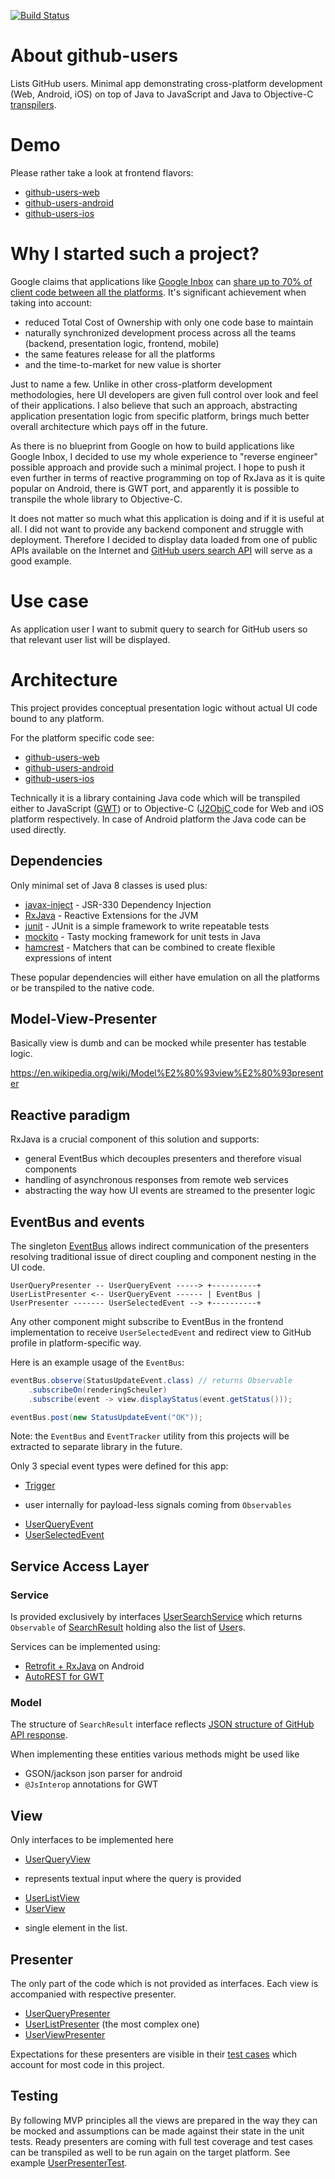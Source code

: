[![Build Status](https://api.travis-ci.org/xemantic/github-users.svg?branch=master)](https://travis-ci.org/xemantic/github-users)

# About github-users

Lists GitHub users. Minimal app demonstrating cross-platform development
(Web, Android, iOS) on top of Java to JavaScript and Java to Objective-C
[transpilers](https://en.wikipedia.org/wiki/Source-to-source_compiler).

# Demo

Please rather take a look at frontend flavors:

* [github-users-web](https://github.com/xemantic/github-users-web)
* [github-users-android](https://github.com/xemantic/github-users-android)
* [github-users-ios](https://github.com/xemantic/github-users-ios)

# Why I started such a project?

Google claims that applications like [Google Inbox](https://www.google.com/inbox/)
can [share up to 70% of client code between all the platforms](https://gmail.googleblog.com/2014/11/going-under-hood-of-inbox.html).
It's significant achievement when taking into account:

* reduced Total Cost of Ownership with only one code base to maintain
* naturally synchronized development process across all the teams
(backend, presentation logic, frontend, mobile)
* the same features release for all the platforms
* and the time-to-market for new value is shorter

Just to name a few.
Unlike in other cross-platform development methodologies, here UI developers are given full
control over look and feel of their applications. I also believe that such an approach,
abstracting application presentation logic from specific platform, brings much better overall
architecture which pays off in the future.

As there is no blueprint from Google on how to build applications like Google Inbox, I decided
to use my whole experience to "reverse engineer" possible approach and provide such a minimal project.
I hope to push it even further in terms of reactive
programming on top of RxJava as it is quite popular on Android, there is GWT port, and apparently
it is possible to transpile the whole library to Objective-C.

It does not matter so much what this application is doing and if it is useful at all.
I did not want to provide any backend component and struggle with deployment. Therefore I decided
to display data loaded from one of public APIs available on the Internet and
[GitHub users search API](https://developer.github.com/v3/search/#search-users)
will serve as a good example.

# Use case

As application user I want to submit query to search for GitHub users 
so that relevant user list will be displayed.

# Architecture

This project provides conceptual presentation logic without actual UI code bound to any platform.

For the platform specific code see:

* [github-users-web](https://github.com/xemantic/github-users-web)
* [github-users-android](https://github.com/xemantic/github-users-android)
* [github-users-ios](https://github.com/xemantic/github-users-ios)

Technically it is a library containing Java code which will be transpiled either
to JavaScript ([GWT](http://www.gwtproject.org/)) or to
Objective-C ([J2ObjC ](https://developers.google.com/j2objc/)
code for Web and iOS platform respectively. In case of
Android platform the Java code can be used directly.

## Dependencies

Only minimal set of Java 8 classes is used plus:

* [javax-inject](http://javax-inject.github.io/javax-inject/) - JSR-330 Dependency Injection
* [RxJava](https://github.com/ReactiveX/RxJava) - Reactive Extensions for the JVM
* [junit](http://junit.org/junit4/) - JUnit is a simple framework to write repeatable tests
* [mockito](http://site.mockito.org/) - Tasty mocking framework for unit tests in Java
* [hamcrest](http://hamcrest.org/JavaHamcrest/) - Matchers that can be combined to create flexible expressions of intent 

These popular dependencies will either have emulation on all the platforms or
be transpiled to the native code.

## Model-View-Presenter

Basically view is dumb and can be mocked while presenter has testable logic.

https://en.wikipedia.org/wiki/Model%E2%80%93view%E2%80%93presenter

## Reactive paradigm

RxJava is a crucial component of this solution and supports:
 
* general EventBus which decouples presenters and therefore visual components
* handling of asynchronous responses from remote web services
* abstracting the way how UI events are streamed to the presenter logic

## EventBus and events

The singleton [EventBus](src/main/java/com/xemantic/githubusers/eventbus/EventBus.java)
allows indirect communication of the presenters
resolving traditional issue of direct coupling and component nesting in the UI code.

    UserQueryPresenter -- UserQueryEvent -----> +----------+
    UserListPresenter <-- UserQueryEvent ------ | EventBus |
    UserPresenter ------- UserSelectedEvent --> +----------+

Any other component might subscribe to EventBus in the frontend implementation
to receive `UserSelectedEvent` and redirect view to GitHub profile in platform-specific way.

Here is an example usage of the `EventBus`:

```java
eventBus.observe(StatusUpdateEvent.class) // returns Observable
    .subscribeOn(renderingScheuler)
    .subscribe(event -> view.displayStatus(event.getStatus()));
```
```java
eventBus.post(new StatusUpdateEvent("OK"));
```

Note: the `EventBus` and `EventTracker` utility from this projects will
be extracted to separate library in the future.

Only 3 special event types were defined for this app:
* [Trigger](src/main/java/com/xemantic/githubusers/event/Trigger.java)
- user internally for payload-less signals coming from `Observables` 
* [UserQueryEvent](src/main/java/com/xemantic/githubusers/event/UserQueryEvent.java)
* [UserSelectedEvent](src/main/java/com/xemantic/githubusers/event/UserSelectedEvent.java)

## Service Access Layer

### Service

Is provided exclusively by interfaces [UserSearchService](src/main/java/com/xemantic/githubusers/service/UserService.java)
which returns `Observable` of [SearchResult](src/main/java/com/xemantic/githubusers/model/SearchResult.java)
holding also the list of [User](src/main/java/com/xemantic/githubusers/model/User.java)s.

Services can be implemented using:

* [Retrofit + RxJava](http://square.github.io/retrofit/) on Android
* [AutoREST for GWT](https://github.com/intendia-oss/autorest)

### Model

The structure of `SearchResult` interface reflects
[JSON structure of GitHub API response](https://developer.github.com/v3/search/#search-users).

When implementing these entities various methods might be used like

* GSON/jackson json parser for android
* `@JsInterop` annotations for GWT

## View

Only interfaces to be implemented here
* [UserQueryView](src/main/java/com/xemantic/githubusers/view/UserQueryView.java)
- represents textual input where the query is provided
* [UserListView](src/main/java/com/xemantic/githubusers/view/UserListView.java)
* [UserView](src/main/java/com/xemantic/githubusers/view/UserView.java)
- single element in the list.

## Presenter

The only part of the code which is not provided as interfaces.
Each view is accompanied with respective presenter.

* [UserQueryPresenter](src/main/java/com/xemantic/githubusers/presenter/UserQueryPresenter.java)
* [UserListPresenter](src/main/java/com/xemantic/githubusers/presenter/UserListPresenter.java)
(the most complex one)
* [UserViewPresenter](src/main/java/com/xemantic/githubusers/presenter/UserPresenter.java)

Expectations for these presenters are visible in their
[test cases](src/test/java/com/xemantic/githubusers/presenter)
which account for most code in this project.

## Testing

By following MVP principles all the views are prepared in the way they can be mocked and
assumptions can be made against their state in the unit tests. Ready presenters are
coming with full test coverage and test cases can be transpiled as well to be run again on
the target platform. See example
[UserPresenterTest](src/test/java/com/xemantic/githubusers/presenter/UserPresenterTest.java).


